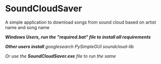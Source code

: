 # SoundCloudSaver
A simple application to download songs from sound cloud based on artist name and song name

***Windows Users, run the "required.bat" file to install all requirements***


***Other users install***
*googlesearch
PySimpleGUI
soundcloud-lib*


*Or use the **SoundCloudSaver.exe** file to run the same*
